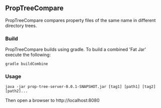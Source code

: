 ## PropTreeCompare

PropTreeCompare compares property files of the same name in different directory trees. 

### Build

PropTreeCompare builds using gradle.  To build a combined 'Fat Jar' execute the following:

`gradle buildCombine`

### Usage

`java -jar prop-tree-server-0.0.1-SNAPSHOT.jar [tag1] [path1] [tag2] [path2]...`

Then open a browser to http://localhost:8080